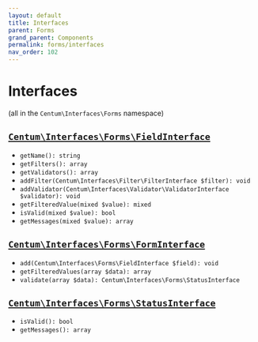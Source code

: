 ```yaml
---
layout: default
title: Interfaces
parent: Forms
grand_parent: Components
permalink: forms/interfaces
nav_order: 102
---
```




# Interfaces

(all in the `Centum\Interfaces\Forms` namespace)



## [`Centum\Interfaces\Forms\FieldInterface`](https://github.com/SidRoberts/centum/blob/development/src/Interfaces/Forms/FieldInterface.php)

- `getName(): string`
- `getFilters(): array`
- `getValidators(): array`
- `addFilter(Centum\Interfaces\Filter\FilterInterface $filter): void`
- `addValidator(Centum\Interfaces\Validator\ValidatorInterface $validator): void`
- `getFilteredValue(mixed $value): mixed`
- `isValid(mixed $value): bool`
- `getMessages(mixed $value): array`



## [`Centum\Interfaces\Forms\FormInterface`](https://github.com/SidRoberts/centum/blob/development/src/Interfaces/Forms/FormInterface.php)

- `add(Centum\Interfaces\Forms\FieldInterface $field): void`
- `getFilteredValues(array $data): array`
- `validate(array $data): Centum\Interfaces\Forms\StatusInterface`



## [`Centum\Interfaces\Forms\StatusInterface`](https://github.com/SidRoberts/centum/blob/development/src/Interfaces/Forms/StatusInterface.php)

- `isValid(): bool`
- `getMessages(): array`
